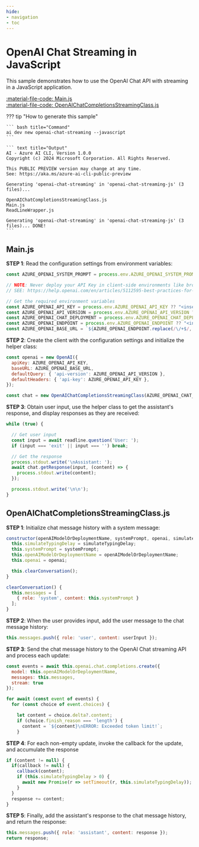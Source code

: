 ```yaml
---
hide:
- navigation
- toc
---
```

# OpenAI Chat Streaming in JavaScript

This sample demonstrates how to use the OpenAI Chat API with streaming in a JavaScript application.

[:material-file-code: Main.js](https://github.dev/robch/book-of-ai/blob/main/docs/samples/openai-chat-streaming-js/Main.js)  
[:material-file-code: OpenAIChatCompletionsStreamingClass.js](https://github.dev/robch/book-of-ai/blob/main/docs/samples/openai-chat-streaming-js/OpenAIChatCompletionsStreamingClass.js)  

??? tip "How to generate this sample"

    ``` bash title="Command"
    ai dev new openai-chat-streaming --javascript
    ```

    ``` text title="Output"
    AI - Azure AI CLI, Version 1.0.0
    Copyright (c) 2024 Microsoft Corporation. All Rights Reserved.

    This PUBLIC PREVIEW version may change at any time.
    See: https://aka.ms/azure-ai-cli-public-preview

    Generating 'openai-chat-streaming' in 'openai-chat-streaming-js' (3 files)...

    OpenAIChatCompletionsStreamingClass.js
    Main.js
    ReadLineWrapper.js

    Generating 'openai-chat-streaming' in 'openai-chat-streaming-js' (3 files)... DONE!
    ```


## Main.js

**STEP 1**: Read the configuration settings from environment variables:

``` javascript title="Main.js"
const AZURE_OPENAI_SYSTEM_PROMPT = process.env.AZURE_OPENAI_SYSTEM_PROMPT ?? "You are a helpful AI assistant.";

// NOTE: Never deploy your API Key in client-side environments like browsers or mobile apps
// SEE: https://help.openai.com/en/articles/5112595-best-practices-for-api-key-safety

// Get the required environment variables
const AZURE_OPENAI_API_KEY = process.env.AZURE_OPENAI_API_KEY ?? "<insert your Azure OpenAI API key here>";
const AZURE_OPENAI_API_VERSION = process.env.AZURE_OPENAI_API_VERSION ?? "<insert your Azure OpenAI API version here>";
const AZURE_OPENAI_CHAT_DEPLOYMENT = process.env.AZURE_OPENAI_CHAT_DEPLOYMENT ?? "<insert your Azure OpenAI chat deployment name here>";
const AZURE_OPENAI_ENDPOINT = process.env.AZURE_OPENAI_ENDPOINT ?? "<insert your Azure OpenAI endpoint here>";
const AZURE_OPENAI_BASE_URL = `${AZURE_OPENAI_ENDPOINT.replace(/\/+$/, '')}/openai/deployments/${AZURE_OPENAI_CHAT_DEPLOYMENT}`;
```

**STEP 2**: Create the client with the configuration settings and initialize the helper class:

``` javascript title="Main.js"
const openai = new OpenAI({
  apiKey: AZURE_OPENAI_API_KEY,
  baseURL: AZURE_OPENAI_BASE_URL,
  defaultQuery: { 'api-version': AZURE_OPENAI_API_VERSION },
  defaultHeaders: { 'api-key': AZURE_OPENAI_API_KEY },
});

const chat = new OpenAIChatCompletionsStreamingClass(AZURE_OPENAI_CHAT_DEPLOYMENT, AZURE_OPENAI_SYSTEM_PROMPT, openai, 20);
```

**STEP 3**: Obtain user input, use the helper class to get the assistant's response, and display responses as they are received:

``` javascript title="Main.js"
while (true) {

  // Get user input
  const input = await readline.question('User: ');
  if (input === 'exit' || input === '') break;

  // Get the response
  process.stdout.write('\nAssistant: ');
  await chat.getResponse(input, (content) => {
    process.stdout.write(content);
  });

  process.stdout.write('\n\n');
}
```

## OpenAIChatCompletionsStreamingClass.js

**STEP 1**: Initialize chat message history with a system message:

``` javascript title="OpenAIChatCompletionsStreamingClass.js"
constructor(openAIModelOrDeploymentName, systemPrompt, openai, simulateTypingDelay = 0) {
  this.simulateTypingDelay = simulateTypingDelay;
  this.systemPrompt = systemPrompt;
  this.openAIModelOrDeploymentName = openAIModelOrDeploymentName;
  this.openai = openai;

  this.clearConversation();
}

clearConversation() {
  this.messages = [
    { role: 'system', content: this.systemPrompt }
  ];
}
```

**STEP 2**: When the user provides input, add the user message to the chat message history:

``` javascript title="OpenAIChatCompletionsStreamingClass.js"
this.messages.push({ role: 'user', content: userInput });
```

**STEP 3**: Send the chat message history to the OpenAI Chat streaming API and process each update:

``` javascript title="OpenAIChatCompletionsStreamingClass.js"
const events = await this.openai.chat.completions.create({
  model: this.openAIModelOrDeploymentName,
  messages: this.messages,
  stream: true
});

for await (const event of events) {
  for (const choice of event.choices) {

    let content = choice.delta?.content;
    if (choice.finish_reason === 'length') {
      content = `${content}\nERROR: Exceeded token limit!`;
    }
```

**STEP 4**: For each non-empty update, invoke the callback for the update, and accumulate the response

``` javascript title="OpenAIChatCompletionsStreamingClass.js"
if (content != null) {
  if(callback != null) {
    callback(content);
    if (this.simulateTypingDelay > 0) {
      await new Promise(r => setTimeout(r, this.simulateTypingDelay));
    }
  }
  response += content;
}
```

**STEP 5**: Finally, add the assistant's response to the chat message history, and return the response:

``` javascript title="OpenAIChatCompletionsStreamingClass.js"
this.messages.push({ role: 'assistant', content: response });
return response;
```
